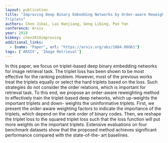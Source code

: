 ```yaml
---
layout: publication
title: "Improving Deep Binary Embedding Networks by Order-aware Reweighting of
Triplets"
authors: Chen Jikai, Lai Hanjiang, Geng Libing, Pan Yan
conference: Arxiv
year: 2018
bibkey: chen2018improving
additional_links:
  - {name: "Paper", url: "https://arxiv.org/abs/1804.06061"}
tags: ['ARXIV', 'Image Retrieval']
---
```

In this paper, we focus on triplet-based deep binary embedding networks for
image retrieval task. The triplet loss has been shown to be most effective for
the ranking problem. However, most of the previous works treat the triplets
equally or select the hard triplets based on the loss. Such strategies do not
consider the order relations, which is important for retrieval task. To this
end, we propose an order-aware reweighting method to effectively train the
triplet-based deep networks, which up-weights the important triplets and down-
weights the uninformative triplets. First, we present the order-aware weighting
factors to indicate the importance of the triplets, which depend on the rank
order of binary codes. Then, we reshape the triplet loss to the squared triplet
loss such that the loss function will put more weights on the important
triplets. Extensive evaluations on four benchmark datasets show that the
proposed method achieves significant performance compared with the state-of-the-
art baselines.
